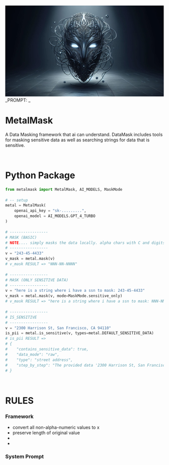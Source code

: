 ![alt text](banner.png)
_PROMPT: _

# MetalMask
A Data Masking framework that ai can understand. DataMask includes tools for masking sensitive data as well as searching strings for data that is sensitive. 

<br>

# Python Package

```python
from metalmask import MetalMask, AI_MODELS, MaskMode

# -- setup
metal = MetalMask(
    openai_api_key = "sk-.........",
    openai_model = AI_MODELS.GPT_4_TURBO
)

# -----------------
# MASK (BASIC)
# NOTE.... simply masks the data locally. alpha chars with C and digits with N.
# -----------------
v = "243-45-4433"
v_mask = metal.mask(v)
# v_mask RESULT => "NNN-NN-NNNN"

# -----------------
# MASK (ONLY SENSITIVE DATA)
# -----------------
v = "here is a string where i have a ssn to mask: 243-45-4433"
v_mask = metal.mask(v, mode=MaskMode.sensitive_only)
# v_mask RESULT => "here is a string where i have a ssn to mask: NNN-NN-NNNN"

# -----------------
# IS_SENSITIVE
# -----------------
v = "2300 Harrison St, San Francisco, CA 94110"
is_pii = metal.is_sensitive(v, types=metal.DEFAULT_SENSITIVE_DATA)
# is_pii RESULT =>
# {
#    "contains_sensitive_data": true,
#    "data_mode": "raw",
#    "type": "street address",
#    "step_by_step": "The provided data '2300 Harrison St, San Francisco, CA 94110' resembles a typical street address format with a street name, city, and zip code. Cross-referencing with the sensitive types list in the protocol, 'street address' is listed as sensitive information. The data is not masked as it contains readable text."
# }

```

<br>


# RULES
### Framework
-  convert all non-alpha-numeric values to x
-  preserve length of original value
-  
-  


### System Prompt
```
```